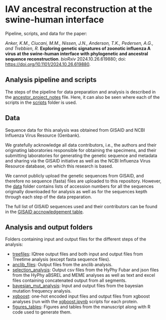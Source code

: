 
# IAV ancestral reconstruction at the swine-human interface

Pipeline, scripts, and data for the paper:

_Anker, K.M., Ciucani, M.M., Nissen, J.N., Anderson, T.K., Pedersen, A.G., and Trebbien, R._  **Exploring genetic signatures of zoonotic influenza A virus at the swine-human interface with phylogenetic and ancestral sequence reconstruction**. _bioRxiv_ 2024.10.26.619880; doi: https://doi.org/10.1101/2024.10.26.619880.



## Analysis pipeline and scripts
The steps of the pipeline for data preparation and analysis is described in the [ancestor_project_notes](https://github.com/KMAnker/IAV_ancestral_reconstruction/blob/main/ancestor_project_notes.sh) file.
Here, it can also be seen where each of the scripts in the [scripts](https://github.com/KMAnker/IAV_ancestral_reconstruction/tree/main/scripts) folder is used.



## Data
Sequence data for this analysis was obtained from GISAID and NCBI Influenza Virus Resource (Genbank).

We gratefully acknowledge all data contributors, i.e., the authors and their originating laboratories responsible for obtaining the specimens, and their submitting laboratories for generating the genetic sequence and metadata and sharing via the GISAID initiative as well as the NCBI Influenza Virus Resource database, on which this research is based.


We cannot publicly upload the genetic sequences from GISAID, and therefore no sequence (fasta) files are uploaded to this repository. However, the [data](https://github.com/KMAnker/IAV_ancestral_reconstruction/tree/main/data) folder contains lists of accession numbers for all the sequences originally downloaded for analysis as well as for the sequences kepth through each step of the data preparation.

The full list of GISAID sequences used and their contributors can be found in the [GISAID accnowledgement table](https://github.com/KMAnker/IAV_ancestral_reconstruction/tree/main/data/gisaid_supplemental_table_epi_set_250117dt.pdf).



## Analysis and output folders
Folders containing input and output files for the different steps of the analysis:
- [treefiles](https://github.com/KMAnker/IAV_ancestral_reconstruction/tree/main/treefiles): IQtree output files and both input and output files from Treetime analysis (except fasta sequence files).
- [anclib_files](https://github.com/KMAnker/IAV_ancestral_reconstruction/tree/main/anclib_files): Output files from the anclib analysis.
- [selection_analysis](https://github.com/KMAnker/IAV_ancestral_reconstruction/tree/main/selection_analysis): Output csv files from the HyPhy Fubar and json files from the HyPhy aBSREL and MEME analyses as well as text and excel files containing concatenated output from all segments.
- [bayesian_mut_analysis](https://github.com/KMAnker/IAV_ancestral_reconstruction/tree/main/bayesian_mut_analysis): Input and output files from the bayesian mutation frequency analysis.
- [xgboost](https://github.com/KMAnker/IAV_ancestral_reconstruction/tree/main/xgboost): one-hot encoded input files and output files from xgboost analyses (run with the [xgboost.ipynb](https://github.com/KMAnker/IAV_ancestral_reconstruction/blob/main/scripts/h1_xgboost.ipynb) scripts for each protein.
- [figures_tables](https://github.com/KMAnker/IAV_ancestral_reconstruction/tree/main/figures_tables): Figures and tables from the manuscript along with R code used to generate them.
